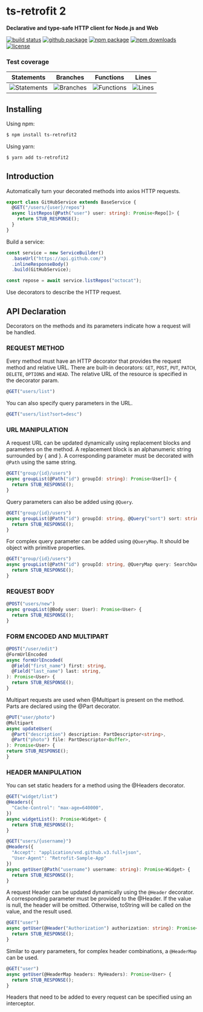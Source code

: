 <h1>ts-retrofit 2</h1>

<p>
    <strong>Declarative and type-safe HTTP client for Node.js and Web</strong>
</p>

<p>
    <a href="https://travis-ci.com/npwork/ts-retrofit2"><img alt="build status" src="https://travis-ci.com/npwork/ts-retrofit2.svg?branch=master"></a>
    <a href="./package.json"><img alt="github package" src="https://img.shields.io/github/package-json/v/npwork/ts-retrofit2"></a>
    <a href="https://www.npmjs.com/package/ts-retrofit2"><img alt="npm package" src="https://img.shields.io/npm/v/ts-retrofit2"></a>
    <a href="https://www.npmjs.com/package/retroxios"><img alt="npm downloads" src="https://img.shields.io/npm/dt/ts-retrofit2"></a>
    <a href="./LICENSE.txt"><img alt="license" src="https://img.shields.io/github/license/tnychn/retroxios"></a>
</p>

### Test coverage

| Statements                  | Branches                | Functions                 | Lines                |
| --------------------------- | ----------------------- | ------------------------- | -------------------- |
| ![Statements](https://img.shields.io/badge/Coverage-99.6%25-brightgreen.svg) | ![Branches](https://img.shields.io/badge/Coverage-97.67%25-brightgreen.svg) | ![Functions](https://img.shields.io/badge/Coverage-99.29%25-brightgreen.svg) | ![Lines](https://img.shields.io/badge/Coverage-100%25-brightgreen.svg)    |



## Installing

Using npm:

```bash
$ npm install ts-retrofit2
```

Using yarn:

```bash
$ yarn add ts-retrofit2
```

## Introduction
Automatically turn your decorated methods into axios HTTP requests.

```typescript
export class GitHubService extends BaseService {
  @GET("/users/{user}/repos")
  async listRepos(@Path("user") user: string): Promise<Repo[]> {
    return STUB_RESPONSE();
  }
}
```

Build a service:

```typescript
const service = new ServiceBuilder()
  .baseUrl("https://api.github.com/")
  .inlineResponseBody()
  .build(GitHubService);

const repose = await service.listRepos("octocat");
```
Use decorators to describe the HTTP request.

## API Declaration
Decorators on the methods and its parameters indicate how a request will be handled.

### REQUEST METHOD
Every method must have an HTTP decorator that provides the request method and relative URL. There are built-in decorators: `GET`, `POST`, `PUT`, `PATCH`, `DELETE`, `OPTIONS` and `HEAD`. The relative URL of the resource is specified in the decorator param.

```typescript
@GET("users/list")
```
You can also specify query parameters in the URL.
```typescript
@GET("users/list?sort=desc")
```
### URL MANIPULATION
A request URL can be updated dynamically using replacement blocks and parameters on the method. A replacement block is an alphanumeric string surrounded by { and }. A corresponding parameter must be decorated with `@Path` using the same string.
```typescript
@GET("group/{id}/users")
async groupList(@Path("id") groupId: string): Promise<User[]> {
  return STUB_RESPONSE();
}
```

Query parameters can also be added using `@Query`.

```typescript
@GET("group/{id}/users")
async groupList(@Path("id") groupId: string, @Query("sort") sort: string): Promise<User[]> {
  return STUB_RESPONSE();
}
```

For complex query parameter can be added using `@QueryMap`. It should be object with primitive properties.

```typescript
@GET("group/{id}/users")
async groupList(@Path("id") groupId: string, @QueryMap query: SearchQuery): Promise<User[]> {
  return STUB_RESPONSE();
}
```

### REQUEST BODY
```typescript
@POST("users/new")
async groupList(@Body user: User): Promise<User> {
  return STUB_RESPONSE();
}
```

### FORM ENCODED AND MULTIPART
```typescript
@POST("/user/edit")
@FormUrlEncoded
async formUrlEncoded(
  @Field("first_name") first: string,
  @Field("last_name") last: string,
): Promise<User> {
  return STUB_RESPONSE();
}
```

Multipart requests are used when @Multipart is present on the method. Parts are declared using the @Part decorator.
```typescript
@PUT("user/photo")
@Multipart
async updateUser(
  @Part("description") description: PartDescriptor<string>,
  @Part("photo") file: PartDescriptor<Buffer>,
): Promise<User> {
return STUB_RESPONSE();
}
```

### HEADER MANIPULATION
You can set static headers for a method using the @Headers decorator.

```typescript
@GET("widget/list")
@Headers({
  "Cache-Control": "max-age=640000",
})
async widgetList(): Promise<Widget> {
  return STUB_RESPONSE();
}
```
```typescript
@GET("users/{username}")
@Headers({
  "Accept": "application/vnd.github.v3.full+json",
  "User-Agent": "Retrofit-Sample-App"
})
async getUser(@Path("username") username: string): Promise<Widget> {
  return STUB_RESPONSE();
}
```

A request Header can be updated dynamically using the `@Header` decorator. A corresponding parameter must be provided to the @Header. If the value is null, the header will be omitted. Otherwise, toString will be called on the value, and the result used.

```typescript
@GET("user")
async getUser(@Header("Authorization") authorization: string): Promise<User> {
  return STUB_RESPONSE();
}
```
Similar to query parameters, for complex header combinations, a `@HeaderMap` can be used.

```typescript
@GET("user")
async getUser(@HeaderMap headers: MyHeaders): Promise<User> {
  return STUB_RESPONSE();
}
```
Headers that need to be added to every request can be specified using an interceptor.

